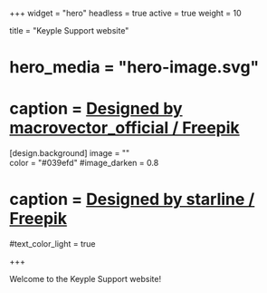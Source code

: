 +++
widget = "hero" 
headless = true
active = true 
weight = 10 

title = "Keyple Support website"

# hero_media = "hero-image.svg"
# caption = <a href="http://www.freepik.com">Designed by macrovector_official / Freepik</a>

[design.background] 
  image = ""  
  color = "#039efd"
  #image_darken = 0.8 
  # caption = <a href="http://www.freepik.com">Designed by starline / Freepik</a>
  #text_color_light = true

+++

Welcome to the Keyple Support website!